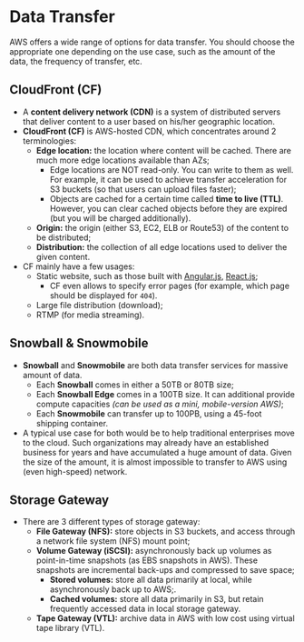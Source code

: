 # Data Transfer

AWS offers a wide range of options for data transfer. You should choose the appropriate one depending on the use case, such as the amount of the data, the frequency of transfer, etc.

## CloudFront (CF)

- A **content delivery network (CDN)** is a system of distributed servers that deliver content to a user based on his/her geographic location.
- **CloudFront (CF)** is AWS-hosted CDN, which concentrates around 2 terminologies:
    - **Edge location:** the location where content will be cached. There are much more edge locations available than AZs;
        - Edge locations are NOT read-only. You can write to them as well. For example, it can be used to achieve transfer acceleration for S3 buckets (so that users can upload files faster);
        - Objects are cached for a certain time called **time to live (TTL)**. However, you can clear cached objects before they are expired (but you will be charged additionally).
    - **Origin:** the origin (either S3, EC2, ELB or Route53) of the content to be distributed;
    - **Distribution:** the collection of all edge locations used to deliver the given content.
- CF mainly have a few usages:
    - Static website, such as those built with [Angular.js](https://angular.io), [React.js](https://reactjs.org);
        - CF even allows to specify error pages (for example, which page should be displayed for `404`).
    - Large file distribution (download);
    - RTMP (for media streaming).

## Snowball & Snowmobile

- **Snowball** and **Snowmobile** are both data transfer services for massive amount of data.
    - Each **Snowball** comes in either a 50TB or 80TB size;
    - Each **Snowball Edge** comes in a 100TB size. It can additional provide compute capacities _(can be used as a mini, mobile-version AWS)_;
    - Each **Snowmobile** can transfer up to 100PB, using a 45-foot shipping container.
- A typical use case for both would be to help traditional enterprises move to the cloud. Such organizations may already have an established business for years and have accumulated a huge amount of data. Given the size of the amount, it is almost impossible to transfer to AWS using (even high-speed) network.

## Storage Gateway

- There are 3 different types of storage gateway:
    - **File Gateway (NFS):** store objects in S3 buckets, and access through a network file system (NFS) mount point;
    - **Volume Gateway (iSCSI):** asynchronously back up volumes as point-in-time snapshots (as EBS snapshots in AWS). These snapshots are incremental back-ups and compressed to save space;
        - **Stored volumes:** store all data primarily at local, while asynchronously back up to AWS;.
        - **Cached volumes:** store all data primarily in S3, but retain frequently accessed data in local storage gateway.
    - **Tape Gateway (VTL):** archive data in AWS with low cost using virtual tape library (VTL).
